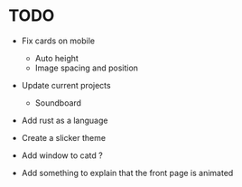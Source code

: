 # TODO

- Fix cards on mobile
    - Auto height
    - Image spacing and position

- Update current projects
    - Soundboard

- Add rust as a language
- Create a slicker theme
- Add window to catd ?
- Add something to explain that the front page is animated
